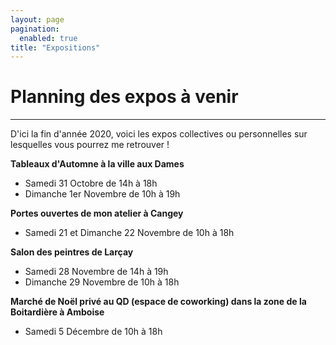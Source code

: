 ```yaml
---
layout: page
pagination:
  enabled: true
title: "Expositions"
---
```

# Planning des expos à venir
---
D'ici la fin d'année 2020, voici les expos collectives ou personnelles sur lesquelles vous pourrez me retrouver !

**Tableaux d'Automne à la ville aux Dames**
- Samedi 31 Octobre de 14h à 18h
- Dimanche 1er Novembre de 10h à 19h

**Portes ouvertes de mon atelier à Cangey**
- Samedi 21 et Dimanche 22 Novembre de 10h à 18h

**Salon des peintres de Larçay**
- Samedi 28 Novembre de 14h à 19h
- Dimanche 29 Novembre de 10h à 18h

**Marché de Noël privé au QD (espace de coworking) dans la zone de la Boitardière à Amboise**
- Samedi 5 Décembre de 10h à 18h
